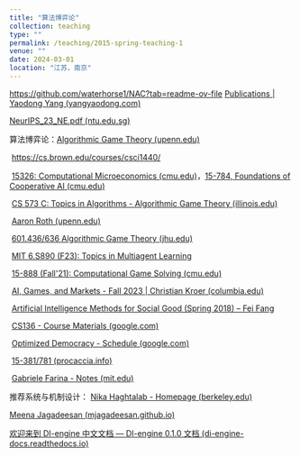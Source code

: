 ```yaml
---
title: "算法博弈论"
collection: teaching
type: ""
permalink: /teaching/2015-spring-teaching-1
venue: ""
date: 2024-03-01
location: "江苏，南京"
---
```

https://github.com/waterhorse1/NAC?tab=readme-ov-file  [Publications | Yaodong Yang (yangyaodong.com)](https://www.yangyaodong.com/publications)

[NeurIPS_23_NE.pdf (ntu.edu.sg)](https://personal.ntu.edu.sg/boan/papers/NeurIPS_23_NE.pdf)

算法博弈论：[Algorithmic Game Theory (upenn.edu)](https://www.cis.upenn.edu/~aaroth/courses/agtS24.html)

​                      https://cs.brown.edu/courses/csci1440/

​                     [15326: Computational Microeconomics (cmu.edu)](https://www.cs.cmu.edu/~15326-f23/)，[15-784, Foundations of Cooperative AI (cmu.edu)](https://www.cs.cmu.edu/~15784-f22/)

​                     [CS 573 C: Topics in Algorithms - Algorithmic Game Theory (illinois.edu)](https://chekuri.cs.illinois.edu/teaching/spring2008/agt.htm)

​		     [Aaron Roth (upenn.edu)](https://www.cis.upenn.edu/~aaroth/)

​                     [601.436/636 Algorithmic Game Theory (jhu.edu)](https://www.cs.jhu.edu/~mdinitz/classes/AGT/Spring2020/)

​                     [MIT 6.S890 (F23): Topics in Multiagent Learning](https://web.mit.edu/~gfarina/www/6S890/#info)

​                     [15-888 (Fall'21): Computational Game Solving (cmu.edu)](https://www.cs.cmu.edu/~sandholm/cs15-888F21/)

​                     [AI, Games, and Markets - Fall 2023 | Christian Kroer (columbia.edu)](https://www.columbia.edu/~ck2945/courses/f23_4530/)

​                     [Artificial Intelligence Methods for Social Good (Spring 2018) – Fei Fang](https://feifang.info/artificial-intelligence-methods-for-social-good-spring-2018/)

​			[CS136 - Course Materials (google.com)](https://sites.google.com/g.harvard.edu/cs136/course-materials)

​                     [Optimized Democracy - Schedule (google.com)](https://sites.google.com/view/optdemocracy24/schedule)

​                    [15-381/781 (procaccia.info)](https://procaccia.info/courses/15381f16/index.html)

​                     [Gabriele Farina - Notes (mit.edu)](https://www.mit.edu/~gfarina/notes/)

推荐系统与机制设计：
[Nika Haghtalab - Homepage (berkeley.edu)](https://people.eecs.berkeley.edu/~nika/)

[Meena Jagadeesan (mjagadeesan.github.io)](https://mjagadeesan.github.io/)







[欢迎来到 DI-engine 中文文档 — DI-engine 0.1.0 文档 (di-engine-docs.readthedocs.io)](https://di-engine-docs.readthedocs.io/zh-cn/latest/index_zh.html)
